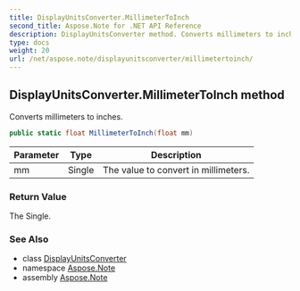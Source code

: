 ```yaml
---
title: DisplayUnitsConverter.MillimeterToInch
second_title: Aspose.Note for .NET API Reference
description: DisplayUnitsConverter method. Converts millimeters to inches
type: docs
weight: 20
url: /net/aspose.note/displayunitsconverter/millimetertoinch/
---
```

## DisplayUnitsConverter.MillimeterToInch method

Converts millimeters to inches.

```csharp
public static float MillimeterToInch(float mm)
```

| Parameter | Type | Description |
| --- | --- | --- |
| mm | Single | The value to convert in millimeters. |

### Return Value

The Single.

### See Also

* class [DisplayUnitsConverter](../)
* namespace [Aspose.Note](../../displayunitsconverter/)
* assembly [Aspose.Note](../../../)


